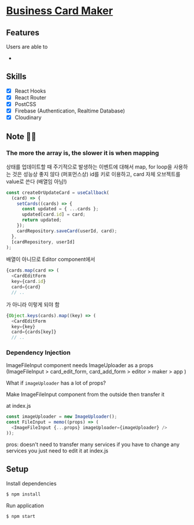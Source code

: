 # [Business Card Maker](https://sery-cardmaker.netlify.app/)

## Features

Users are able to

-

## Skills

- [x] React Hooks
- [x] React Router
- [x] PostCSS
- [x] Firebase (Authentication, Realtime Database)
- [x] Cloudinary

## Note ✍🏻

### The more the array is, the slower it is when mapping

상태를 업데이트할 때 주기적으로 발생하는 이벤트에 대해서 map, for loop을 사용하는 것은
성능상 좋지 않다 (퍼포먼스상)
id를 키로 이용하고, card 자체 오브젝트를 value로 쓴다 (배열임 아님!)

```js
const createOrUpdateCard = useCallback(
  (card) => {
    setCards((cards) => {
      const updated = { ...cards };
      updated[card.id] = card;
      return updated;
    });
    cardRepository.saveCard(userId, card);
  },
  [cardRepository, userId]
);
```

배열이 아니므로
Editor component에서

```js
{cards.map(card => (
  <CardEditForm
  key={card.id}
  card={card}
  // ..
```

가 아니라 이렇게 되야 함

```js
{Object.keys(cards).map((key) => (
  <CardEditForm
  key={key}
  card={cards[key]}
  // ..
```

### Dependency Injection

ImageFileInput component needs ImageUploader
as a props
(ImageFileInput > card_edit_form, card_add_form > editor >
maker > app )

What if `imageUploader` has a lot of props?

Make ImageFileInput component from the outside then
transfer it

at index.js

```js
const imageUploader = new ImageUploader();
const FileInput = memo((props) => (
  <ImageFileInput {...props} imageUploader={imageUploader} />
));
```

pros: doesn't need to transfer many services
if you have to change any services you just need to edit it at index.js

## Setup

Install dependencies

```sh
$ npm install
```

Run application

```sh
$ npm start
```
